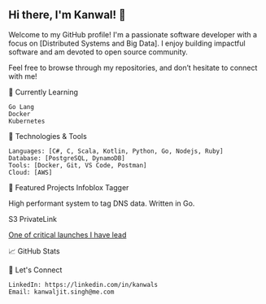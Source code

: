 ## Hi there, I'm Kanwal! 👋

Welcome to my GitHub profile! I'm a passionate software developer with a focus on [Distributed Systems and Big Data]. I enjoy building impactful software and am devoted to open source community.

Feel free to browse through my repositories, and don’t hesitate to connect with me!

🌱 Currently Learning

    Go Lang
    Docker
    Kubernetes

🚀 Technologies & Tools

    Languages: [C#, C, Scala, Kotlin, Python, Go, Nodejs, Ruby]
    Database: [PostgreSQL, DynamoDB]
    Tools: [Docker, Git, VS Code, Postman]
    Cloud: [AWS]

🔧 Featured Projects
Infoblox Tagger

High performant system to tag DNS data. Written in Go.

S3 PrivateLink

[One of critical launches I have lead](https://aws.amazon.com/blogs/aws/aws-privatelink-for-amazon-s3-now-available/)

📈 GitHub Stats

🤝 Let's Connect

    LinkedIn: https://linkedin.com/in/kanwals
    Email: kanwaljit.singh@me.com
  
